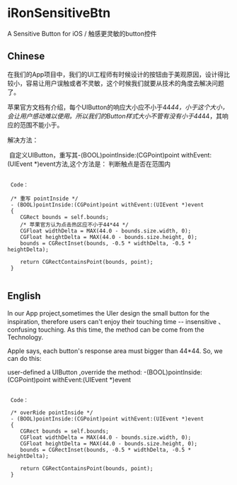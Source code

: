 # iRonSensitiveBtn

A Sensitive Button for iOS / 触感更灵敏的button控件

## Chinese

在我们的App项目中，我们的UI工程师有时候设计的按钮由于美观原因，设计得比较小，容易让用户误触或者不灵敏，这个时候我们就要从技术的角度去解决问题了。<br>

苹果官方文档有介绍，每个UIButton的响应大小应不小于44*44，小于这个大小，会让用户感动难以使用。所以我们的Button样式大小不管有没有小于44*44，其响应的范围不能小于。<br>


解决方法：<br>

  自定义UIButton，重写其-(BOOL)pointInside:(CGPoint)point withEvent:(UIEvent *)event方法,这个方法是： 判断触点是否在范围内<br>
  
  <pre><code>
 Code：
  
 /* 重写 pointInside */
 - (BOOL)pointInside:(CGPoint)point withEvent:(UIEvent *)event
 {
    CGRect bounds = self.bounds;
    /* 苹果官方认为点击热区应不小于44*44 */
    CGFloat widthDelta = MAX(44.0 - bounds.size.width, 0);
    CGFloat heightDelta = MAX(44.0 - bounds.size.height, 0);
    bounds = CGRectInset(bounds, -0.5 * widthDelta, -0.5 * heightDelta);
    
    return CGRectContainsPoint(bounds, point);
 }

</code></pre>


## English

In our App project,sometimes the UIer design the small button for the inspiration, therefore users can't enjoy their touching time -- insensitive 、confusing touching. As this time, the method can be come from the Technology.<br>

Apple says, each button's response area must bigger than 44*44. So, we can do this:<br>

user-defined a UIButton ,override the method: -(BOOL)pointInside:(CGPoint)point withEvent:(UIEvent *)event<br>

<pre><code>
 Code：
  
 /* overRide pointInside */
 - (BOOL)pointInside:(CGPoint)point withEvent:(UIEvent *)event
 {
    CGRect bounds = self.bounds;
    CGFloat widthDelta = MAX(44.0 - bounds.size.width, 0);
    CGFloat heightDelta = MAX(44.0 - bounds.size.height, 0);
    bounds = CGRectInset(bounds, -0.5 * widthDelta, -0.5 * heightDelta);
    
    return CGRectContainsPoint(bounds, point);
 }

</code></pre>
